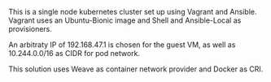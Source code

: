 This is a single node kubernetes cluster set up using Vagrant and Ansible.
Vagrant uses an Ubuntu-Bionic image and Shell and Ansible-Local as provisioners.

An arbitraty IP of 192.168.47.1 is chosen for the guest VM, as well as 10.244.0.0/16 as CIDR for pod network.

This solution uses Weave as container network provider and Docker as CRI.




